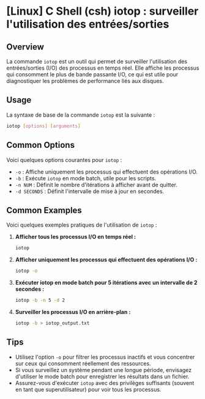 # [Linux] C Shell (csh) iotop : surveiller l'utilisation des entrées/sorties

## Overview
La commande `iotop` est un outil qui permet de surveiller l'utilisation des entrées/sorties (I/O) des processus en temps réel. Elle affiche les processus qui consomment le plus de bande passante I/O, ce qui est utile pour diagnostiquer les problèmes de performance liés aux disques.

## Usage
La syntaxe de base de la commande `iotop` est la suivante :

```bash
iotop [options] [arguments]
```

## Common Options
Voici quelques options courantes pour `iotop` :

- `-o` : Affiche uniquement les processus qui effectuent des opérations I/O.
- `-b` : Exécute `iotop` en mode batch, utile pour les scripts.
- `-n NUM` : Définit le nombre d'itérations à afficher avant de quitter.
- `-d SECONDS` : Définit l'intervalle de mise à jour en secondes.

## Common Examples
Voici quelques exemples pratiques de l'utilisation de `iotop` :

1. **Afficher tous les processus I/O en temps réel :**
   ```bash
   iotop
   ```

2. **Afficher uniquement les processus qui effectuent des opérations I/O :**
   ```bash
   iotop -o
   ```

3. **Exécuter iotop en mode batch pour 5 itérations avec un intervalle de 2 secondes :**
   ```bash
   iotop -b -n 5 -d 2
   ```

4. **Surveiller les processus I/O en arrière-plan :**
   ```bash
   iotop -b > iotop_output.txt
   ```

## Tips
- Utilisez l'option `-o` pour filtrer les processus inactifs et vous concentrer sur ceux qui consomment réellement des ressources.
- Si vous surveillez un système pendant une longue période, envisagez d'utiliser le mode batch pour enregistrer les résultats dans un fichier.
- Assurez-vous d'exécuter `iotop` avec des privilèges suffisants (souvent en tant que superutilisateur) pour voir tous les processus.